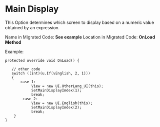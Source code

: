 ﻿# Main Display

This Option determines which screen to display based on a numeric value obtained by an expression.  

Name in Migrated Code: **See example**
Location in Migrated Code: **OnLoad Method**  

Example:  
```csdiff
protected override void OnLoad() {

   // other code
   switch ((int)(u.If(vEnglish, 2, 1)))
   {
       case 1:
            View = new UI.OtherLang_UI(this);
            SetMainDisplayIndex(1);
            break;
        case 2:
            View = new UI.English(this);
            SetMainDisplayIndex(2);
            break;
    }
}
```